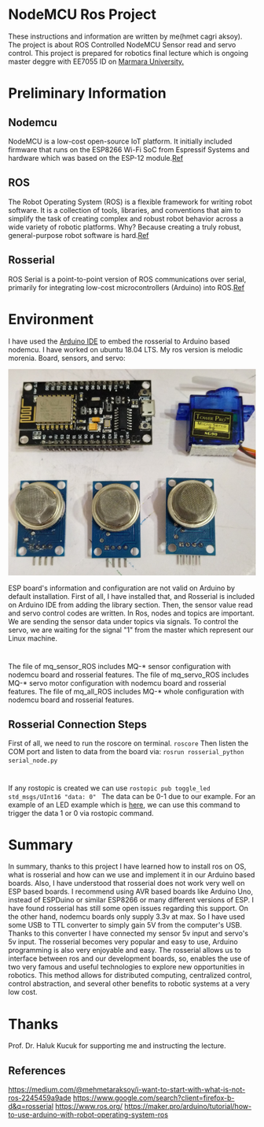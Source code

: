 # NodeMCU Ros Project
These instructions and information are written by me(hmet cagri aksoy). The project is about ROS Controlled NodeMCU Sensor read and servo control. This project is prepared for robotics final lecture which is ongoing master deggre with EE7055 ID on [Marmara University.](https://www.marmara.edu.tr/en)

# Preliminary Information
## Nodemcu
NodeMCU is a low-cost open-source IoT platform. It initially included firmware that runs on the ESP8266 Wi-Fi SoC from Espressif Systems and hardware which was based on the ESP-12 module.[Ref](https://en.wikipedia.org/wiki/NodeMCU)
## ROS 
The Robot Operating System (ROS) is a flexible framework for writing robot software. It is a collection of tools, libraries, and conventions that aim to simplify the task of creating complex and robust robot behavior across a wide variety of robotic platforms. Why? Because creating a truly robust, general-purpose robot software is hard.[Ref](https://www.ros.org/about-ros/)
## Rosserial
ROS Serial is a point-to-point version of ROS communications over serial, primarily for integrating low-cost microcontrollers (Arduino) into ROS.[Ref](http://wiki.ros.org/rosserial)

# Environment
I have used the [Arduino IDE](https://www.arduino.cc/en/main/software) to embed the rosserial to Arduino based nodemcu. I have worked on ubuntu 18.04 LTS. My ros version is melodic morenia.
Board, sensors, and servo:


![board](https://github.com/mcagriaksoy/ros_nodemcu_rosserial_sensor/blob/master/board_sensors_servo.jpg)

ESP board's information and configuration are not valid on Arduino by default installation. First of all, I have installed that, and Rosserial is included on Arduino IDE from adding the library section. Then, the sensor value read and servo control codes are written. In Ros, nodes and topics are important. We are sending the sensor data under topics via signals. To control the servo, we are waiting for the signal "1" from the master which represent our Linux machine.
#
The file of mq_sensor_ROS includes MQ-* sensor configuration with nodemcu board and rosserial features.
The file of mq_servo_ROS includes MQ-* servo motor configuration with nodemcu board and rosserial features.
The file of mq_all_ROS includes MQ-* whole configuration with nodemcu board and rosserial features.

## Rosserial Connection Steps
First of all, we need to run the roscore on terminal. ``` roscore ```
Then listen the COM port and listen to data from the board via: ```rosrun rosserial_python serial_node.py```
#
If any rostopic is created we can use ```rostopic pub toggle_led std_msgs/UInt16 "data: 0" ```  The data can be 0-1 due to our example. For an example of an LED example which is [here](https://maker.pro/arduino/tutorial/how-to-use-arduino-with-robot-operating-system-ros), we can use this command to trigger the data 1 or 0 via rostopic command.

# Summary

In summary, thanks to this project I have learned how to install ros on OS, what is rosserial and how can we use and implement it in our Arduino based boards. Also, I have understood that rosserial does not work very well on ESP based boards. I recommend using AVR based boards like Arduino Uno, instead of ESPDuino or similar ESP8266 or many different versions of ESP. I have found rosserial has still some open issues regarding this support. 
On the other hand, nodemcu boards only supply 3.3v at max. So I have used some USB to TTL converter to simply gain 5V from the computer's USB. Thanks to this converter I have connected my sensor 5v input and servo's 5v input. 
The rosserial becomes very popular and easy to use, Arduino programming is also very enjoyable and easy. The rosserial allows us to interface between ros and our development boards, so, enables the use of two very famous and useful technologies to explore new opportunities in robotics. This method allows for distributed computing, centralized control, control abstraction, and several other benefits to robotic systems at a very low cost.
# Thanks
Prof. Dr. Haluk Kucuk for supporting me and instructing the lecture.

## References
https://medium.com/@mehmetaraksoy/i-want-to-start-with-what-is-not-ros-2245459a9ade
https://www.google.com/search?client=firefox-b-d&q=rosserial
https://www.ros.org/
https://maker.pro/arduino/tutorial/how-to-use-arduino-with-robot-operating-system-ros

